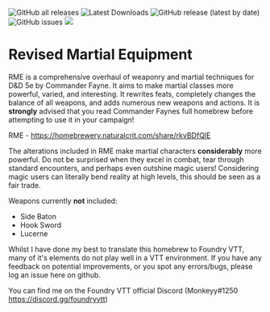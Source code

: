 ![GitHub all releases](https://img.shields.io/github/downloads/M0nk3yy/Revised-Martial-Equipment/total) ![Latest Downloads](https://img.shields.io/github/downloads/M0nk3yy/Revised-Martial-Equipment/latest/total) ![GitHub release (latest by date)](https://img.shields.io/github/v/release/M0nk3yy/Revised-Martial-Equipment)  ![GitHub issues](https://img.shields.io/github/issues-raw/M0nk3yy/Revised-Martial-Equipment) ![](https://img.shields.io/badge/Foundry-v0.7.7-informational)



# Revised Martial Equipment

RME is a comprehensive overhaul of weaponry and martial techniques for D&D 5e by Commander Fayne. It aims to make martial classes more powerful, varied, and interesting. It rewrites feats, completely changes the balance of all weapons, and adds numerous new weapons and actions. It is **strongly** advised that you read Commander Faynes full homebrew before attempting to use it in your campaign!

RME - https://homebrewery.naturalcrit.com/share/rkvBDfQlE

The alterations included in RME make martial characters **considerably** more powerful. Do not be surprised when they excel in combat, tear through standard encounters, and perhaps even outshine magic users! Considering magic users can literally bend reality at high levels, this should be seen as a fair trade.

Weapons currently **not** included:

- Side Baton
- Hook Sword
- Lucerne

Whilst I have done my best to translate this homebrew to Foundry VTT, many of it's elements do not play well in a VTT environment. If you have any feedback on potential improvements, or you spot any errors/bugs, please log an issue here on github.

You can find me on the Foundry VTT official Discord (Monkeyy#1250 https://discord.gg/foundryvtt)


